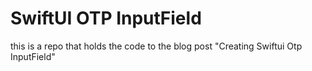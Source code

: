 # SwiftUI OTP InputField
this is a repo that holds the code to the blog post "Creating Swiftui Otp InputField"
